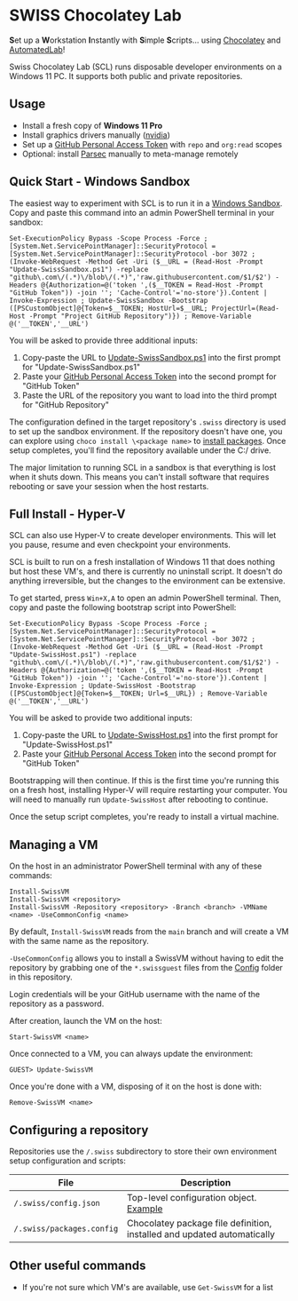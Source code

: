 # SWISS Chocolatey Lab
**S**et up a **W**orkstation **I**nstantly with **S**imple **S**cripts... using [Chocolatey](https://chocolatey.org/) and [AutomatedLab](https://automatedlab.org/)!

Swiss Chocolatey Lab (SCL) runs disposable developer environments on a Windows 11 PC. It supports both public and private repositories.

## Usage

* Install a fresh copy of **Windows 11 Pro**
* Install graphics drivers manually ([nvidia](https://www.nvidia.com/en-us/geforce/drivers/))
* Set up a [GitHub Personal Access Token](https://github.com/settings/tokens) with `repo` and `org:read` scopes
* Optional: install [Parsec](https://parsec.app/) manually to meta-manage remotely

## Quick Start - Windows Sandbox

The easiest way to experiment with SCL is to run it in a [Windows Sandbox](https://docs.microsoft.com/en-us/windows/security/threat-protection/windows-sandbox/windows-sandbox-overview). Copy and paste this command into an admin PowerShell terminal in your sandbox:

```
Set-ExecutionPolicy Bypass -Scope Process -Force ; [System.Net.ServicePointManager]::SecurityProtocol = [System.Net.ServicePointManager]::SecurityProtocol -bor 3072 ; (Invoke-WebRequest -Method Get -Uri ($__URL = (Read-Host -Prompt "Update-SwissSandbox.ps1") -replace "github\.com\/(.*)\/blob\/(.*)",'raw.githubusercontent.com/$1/$2') -Headers @{Authorization=@('token ',($__TOKEN = Read-Host -Prompt "GitHub Token")) -join ''; 'Cache-Control'='no-store'}).Content | Invoke-Expression ; Update-SwissSandbox -Bootstrap ([PSCustomObject]@{Token=$__TOKEN; HostUrl=$__URL; ProjectUrl=(Read-Host -Prompt "Project GitHub Repository")}) ; Remove-Variable @('__TOKEN','__URL')
```

You will be asked to provide three additional inputs:

1. Copy-paste the URL to [Update-SwissSandbox.ps1](./Module/Sandbox/Update-SwissSandbox.ps1) into the first prompt for "Update-SwissSandbox.ps1"
2. Paste your [GitHub Personal Access Token](https://github.com/settings/tokens) into the second prompt for "GitHub Token"
3. Paste the URL of the repository you want to load into the third prompt for "GitHub Repository"

The configuration defined in the target repository's `.swiss` directory is used to set up the sandbox environment. If the repository doesn't have one, you can explore using `choco install \<package name>` to [install packages](https://community.chocolatey.org/packages). Once setup completes, you'll find the repository available under the C:/ drive.

The major limitation to running SCL in a sandbox is that everything is lost when it shuts down. This means you can't install software that requires rebooting or save your session when the host restarts.

## Full Install - Hyper-V

SCL can also use Hyper-V to create developer environments. This will let you pause, resume and even checkpoint your environments.

SCL is built to run on a fresh installation of Windows 11 that does nothing but host these VM's, and there is currently no uninstall script. It doesn't do anything irreversible, but the changes to the environment can be extensive.

To get started, press `Win+X,A` to open an admin PowerShell terminal. Then, copy and paste the following bootstrap script into PowerShell:

````
Set-ExecutionPolicy Bypass -Scope Process -Force ; [System.Net.ServicePointManager]::SecurityProtocol = [System.Net.ServicePointManager]::SecurityProtocol -bor 3072 ; (Invoke-WebRequest -Method Get -Uri ($__URL = (Read-Host -Prompt "Update-SwissHost.ps1") -replace "github\.com\/(.*)\/blob\/(.*)",'raw.githubusercontent.com/$1/$2') -Headers @{Authorization=@('token ',($__TOKEN = Read-Host -Prompt "GitHub Token")) -join ''; 'Cache-Control'='no-store'}).Content | Invoke-Expression ; Update-SwissHost -Bootstrap ([PSCustomObject]@{Token=$__TOKEN; Url=$__URL}) ; Remove-Variable @('__TOKEN','__URL')
````

You will be asked to provide two additional inputs:

1. Copy-paste the URL to [Update-SwissHost.ps1](./Module/Host/Update-SwissHost.ps1) into the first prompt for "Update-SwissHost.ps1"
2. Paste your [GitHub Personal Access Token](https://github.com/settings/tokens) into the second prompt for "GitHub Token"

Bootstrapping will then continue. If this is the first time you're running this on a fresh host, installing Hyper-V will require restarting your computer. You will need to manually run `Update-SwissHost` after rebooting to continue.

Once the setup script completes, you're ready to install a virtual machine.


## Managing a VM

On the host in an administrator PowerShell terminal with any of these commands:

```
Install-SwissVM
Install-SwissVM <repository>
Install-SwissVM -Repository <repository> -Branch <branch> -VMName <name> -UseCommonConfig <name>
```

By default, `Install-SwissVM` reads from the `main` branch and will create a VM with the same name as the repository.

`-UseCommonConfig` allows you to install a SwissVM without having to edit the repository by grabbing one of the `*.swissguest` files from the [Config](./Config) folder in this repository.

Login credentials will be your GitHub username with the name of the repository as a password.

After creation, launch the VM on the host:

```
Start-SwissVM <name>
```

Once connected to a VM, you can always update the environment:

```
GUEST> Update-SwissVM
```

Once you're done with a VM, disposing of it on the host is done with:

```
Remove-SwissVM <name>
```


## Configuring a repository

Repositories use the `/.swiss` subdirectory to store their own environment setup configuration and scripts:

| File                    | Description                                                             |
|-------------------------|-------------------------------------------------------------------------|
|`/.swiss/config.json`    | Top-level configuration object. [Example](Config/Generic4GB.swissguest) |
|`/.swiss/packages.config`| Chocolatey package file definition, installed and updated automatically |



## Other useful commands

* If you're not sure which VM's are available, use `Get-SwissVM` for a list
